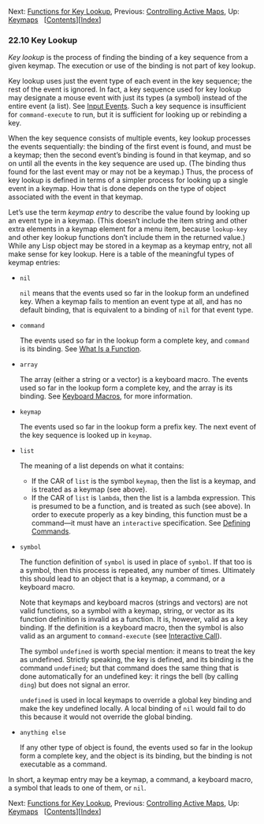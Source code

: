 <!-- This is the GNU Emacs Lisp Reference Manual
corresponding to Emacs version 27.2.

Copyright (C) 1990-1996, 1998-2021 Free Software Foundation,
Inc.

Permission is granted to copy, distribute and/or modify this document
under the terms of the GNU Free Documentation License, Version 1.3 or
any later version published by the Free Software Foundation; with the
Invariant Sections being "GNU General Public License," with the
Front-Cover Texts being "A GNU Manual," and with the Back-Cover
Texts as in (a) below.  A copy of the license is included in the
section entitled "GNU Free Documentation License."

(a) The FSF's Back-Cover Text is: "You have the freedom to copy and
modify this GNU manual.  Buying copies from the FSF supports it in
developing GNU and promoting software freedom." -->

<!-- Created by GNU Texinfo 6.7, http://www.gnu.org/software/texinfo/ -->

Next: [Functions for Key Lookup](Functions-for-Key-Lookup.html), Previous: [Controlling Active Maps](Controlling-Active-Maps.html), Up: [Keymaps](Keymaps.html)   \[[Contents](index.html#SEC_Contents "Table of contents")]\[[Index](Index.html "Index")]

### 22.10 Key Lookup

*Key lookup* is the process of finding the binding of a key sequence from a given keymap. The execution or use of the binding is not part of key lookup.

Key lookup uses just the event type of each event in the key sequence; the rest of the event is ignored. In fact, a key sequence used for key lookup may designate a mouse event with just its types (a symbol) instead of the entire event (a list). See [Input Events](Input-Events.html). Such a key sequence is insufficient for `command-execute` to run, but it is sufficient for looking up or rebinding a key.

When the key sequence consists of multiple events, key lookup processes the events sequentially: the binding of the first event is found, and must be a keymap; then the second event’s binding is found in that keymap, and so on until all the events in the key sequence are used up. (The binding thus found for the last event may or may not be a keymap.) Thus, the process of key lookup is defined in terms of a simpler process for looking up a single event in a keymap. How that is done depends on the type of object associated with the event in that keymap.

Let’s use the term *keymap entry* to describe the value found by looking up an event type in a keymap. (This doesn’t include the item string and other extra elements in a keymap element for a menu item, because `lookup-key` and other key lookup functions don’t include them in the returned value.) While any Lisp object may be stored in a keymap as a keymap entry, not all make sense for key lookup. Here is a table of the meaningful types of keymap entries:

*   `nil`

    `nil` means that the events used so far in the lookup form an undefined key. When a keymap fails to mention an event type at all, and has no default binding, that is equivalent to a binding of `nil` for that event type.

*   `command`

    The events used so far in the lookup form a complete key, and `command` is its binding. See [What Is a Function](What-Is-a-Function.html).

*   `array`

    The array (either a string or a vector) is a keyboard macro. The events used so far in the lookup form a complete key, and the array is its binding. See [Keyboard Macros](Keyboard-Macros.html), for more information.

*   `keymap`

    The events used so far in the lookup form a prefix key. The next event of the key sequence is looked up in `keymap`.

*   `list`

    The meaning of a list depends on what it contains:

    *   If the CAR of `list` is the symbol `keymap`, then the list is a keymap, and is treated as a keymap (see above).
    *   If the CAR of `list` is `lambda`, then the list is a lambda expression. This is presumed to be a function, and is treated as such (see above). In order to execute properly as a key binding, this function must be a command—it must have an `interactive` specification. See [Defining Commands](Defining-Commands.html).

*   `symbol`

    The function definition of `symbol` is used in place of `symbol`. If that too is a symbol, then this process is repeated, any number of times. Ultimately this should lead to an object that is a keymap, a command, or a keyboard macro.

    Note that keymaps and keyboard macros (strings and vectors) are not valid functions, so a symbol with a keymap, string, or vector as its function definition is invalid as a function. It is, however, valid as a key binding. If the definition is a keyboard macro, then the symbol is also valid as an argument to `command-execute` (see [Interactive Call](Interactive-Call.html)).

    The symbol `undefined` is worth special mention: it means to treat the key as undefined. Strictly speaking, the key is defined, and its binding is the command `undefined`; but that command does the same thing that is done automatically for an undefined key: it rings the bell (by calling `ding`) but does not signal an error.

    `undefined` is used in local keymaps to override a global key binding and make the key undefined locally. A local binding of `nil` would fail to do this because it would not override the global binding.

*   `anything else`

    If any other type of object is found, the events used so far in the lookup form a complete key, and the object is its binding, but the binding is not executable as a command.

In short, a keymap entry may be a keymap, a command, a keyboard macro, a symbol that leads to one of them, or `nil`.

Next: [Functions for Key Lookup](Functions-for-Key-Lookup.html), Previous: [Controlling Active Maps](Controlling-Active-Maps.html), Up: [Keymaps](Keymaps.html)   \[[Contents](index.html#SEC_Contents "Table of contents")]\[[Index](Index.html "Index")]

